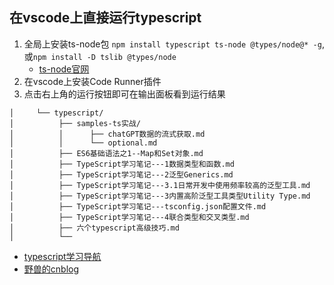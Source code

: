 ## 在vscode上直接运行typescript

1. 全局上安装ts-node包 `npm install typescript ts-node @types/node@* -g`, 或`npm install -D tslib @types/node`
	- [ts-node官网](https://www.npmjs.com/package/ts-node#installation) 
3. 在vscode上安装Code Runner插件
4. 点击右上角的运行按钮即可在输出面板看到运行结果

```
│     └── typescript/
│          ├── samples-ts实战/
│          │      ├── chatGPT数据的流式获取.md
│          │      └── optional.md
│          ├── ES6基础语法之1--Map和Set对象.md
│          ├── TypeScript学习笔记---1数据类型和函数.md
│          ├── TypeScript学习笔记---2泛型Generics.md
│          ├── TypeScript学习笔记---3.1日常开发中使用频率较高的泛型工具.md
│          ├── TypeScript学习笔记---3内置高阶泛型工具类型Utility Type.md
│          ├── TypeScript学习笔记---tsconfig.json配置文件.md
│          ├── TypeScript学习笔记---4联合类型和交叉类型.md
│          ├── 六个typescript高级技巧.md
│          └── 
```

- [typescript学习导航](https://blog.csdn.net/weixin_44828005/article/details/119336338)
- [野兽的cnblog](https://www.cnblogs.com/ys-ys/)

